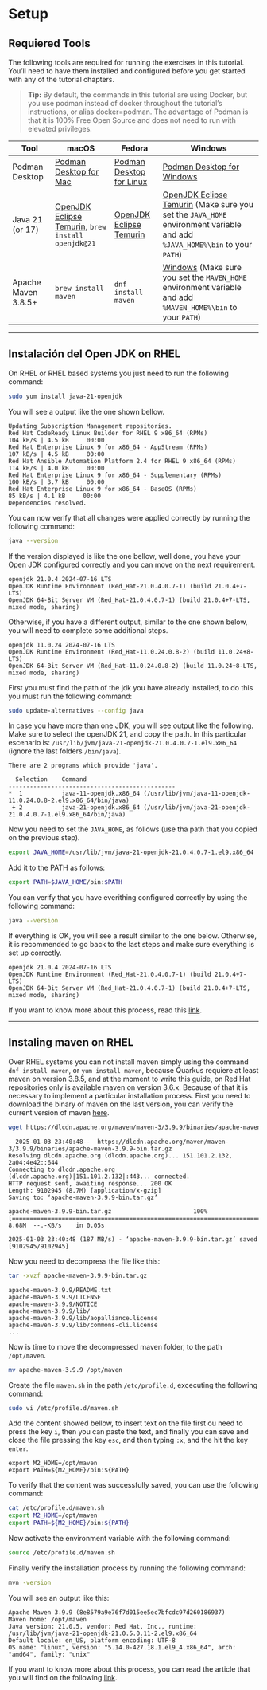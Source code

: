 # Setup

## Requiered Tools

The following tools are required for running the exercises in this tutorial. You’ll need to have them installed and configured before you get started with any of the tutorial chapters.

> **Tip:** By default, the commands in this tutorial are using Docker, but you use podman instead of docker throughout the tutorial’s instructions, or alias docker=podman. The advantage of Podman is that it is 100% Free Open Source and does not need to run with elevated privileges.

| Tool | macOS | Fedora | Windows |
| --- | --- | --- | --- |
| Podman Desktop | [Podman Desktop for Mac](https://podman-desktop.io/downloads) | [Podman Desktop for Linux](https://podman-desktop.io/downloads) | [Podman Desktop for Windows](https://podman-desktop.io/downloads) |
| Java 21 (or 17) | [OpenJDK Eclipse Temurin](https://adoptium.net/installation/), `brew install openjdk@21` | [OpenJDK Eclipse Temurin](https://adoptium.net/installation/) | [OpenJDK Eclipse Temurin](https://adoptium.net/installation/) (Make sure you set the `JAVA_HOME` environment variable and add `%JAVA_HOME%\bin` to your `PATH`) |
| Apache Maven 3.8.5+ | `brew install maven` | `dnf install maven` | [Windows](https://maven.apache.org/download.cgi) (Make sure you set the `MAVEN_HOME` environment variable and add `%MAVEN_HOME%\bin` to your `PATH`)

---
## Instalación del Open JDK on RHEL

On RHEL or RHEL based systems you just need to run the following command:

```bash
sudo yum install java-21-openjdk
```

You will see a output like the one shown bellow.

```text
Updating Subscription Management repositories.
Red Hat CodeReady Linux Builder for RHEL 9 x86_64 (RPMs)                                                                                                                                                                                                                                      104 kB/s | 4.5 kB     00:00    
Red Hat Enterprise Linux 9 for x86_64 - AppStream (RPMs)                                                                                                                                                                                                                                      107 kB/s | 4.5 kB     00:00    
Red Hat Ansible Automation Platform 2.4 for RHEL 9 x86_64 (RPMs)                                                                                                                                                                                                                              114 kB/s | 4.0 kB     00:00    
Red Hat Enterprise Linux 9 for x86_64 - Supplementary (RPMs)                                                                                                                                                                                                                                  100 kB/s | 3.7 kB     00:00    
Red Hat Enterprise Linux 9 for x86_64 - BaseOS (RPMs)                                                                                                                                                                                                                                          85 kB/s | 4.1 kB     00:00    
Dependencies resolved.
```

You can now verify that all changes were applied correctly by running the following command:

```bash
java --version
```

If the version displayed is like the one bellow, well done, you have your Open JDK configured correctly and you can move on the next requirement.

```text
openjdk 21.0.4 2024-07-16 LTS
OpenJDK Runtime Environment (Red_Hat-21.0.4.0.7-1) (build 21.0.4+7-LTS)
OpenJDK 64-Bit Server VM (Red_Hat-21.0.4.0.7-1) (build 21.0.4+7-LTS, mixed mode, sharing)
```

Otherwise, if you have a different output, similar to the one shown below, you will need to complete some additional steps.

```text
openjdk 11.0.24 2024-07-16 LTS
OpenJDK Runtime Environment (Red_Hat-11.0.24.0.8-2) (build 11.0.24+8-LTS)
OpenJDK 64-Bit Server VM (Red_Hat-11.0.24.0.8-2) (build 11.0.24+8-LTS, mixed mode, sharing)
```

First you must find the path of the jdk you have already installed, to do this you must run the following command:

```bash
sudo update-alternatives --config java
```

In case you have more than one JDK, you will see output like the following. Make sure to select the openJDK 21, and copy the path. In this particular escenario is: `/usr/lib/jvm/java-21-openjdk-21.0.4.0.7-1.el9.x86_64` (ignore the last folders `/bin/java`).

```text
There are 2 programs which provide 'java'.

  Selection    Command
-----------------------------------------------
*  1           java-11-openjdk.x86_64 (/usr/lib/jvm/java-11-openjdk-11.0.24.0.8-2.el9.x86_64/bin/java)
 + 2           java-21-openjdk.x86_64 (/usr/lib/jvm/java-21-openjdk-21.0.4.0.7-1.el9.x86_64/bin/java)
```

Now you need to set the `JAVA_HOME`, as follows (use tha path that you copied on the previous step).

```bash
export JAVA_HOME=/usr/lib/jvm/java-21-openjdk-21.0.4.0.7-1.el9.x86_64
```

Add it to the PATH as follows:

```bash
export PATH=$JAVA_HOME/bin:$PATH
```

You can verify that you have everithing configured correctly by using the following command:

```bash
java --version
```

If everything is OK, you will see a result similar to the one below. Otherwise, it is recommended to go back to the last steps and make sure everything is set up correctly.

```text
openjdk 21.0.4 2024-07-16 LTS
OpenJDK Runtime Environment (Red_Hat-21.0.4.0.7-1) (build 21.0.4+7-LTS)
OpenJDK 64-Bit Server VM (Red_Hat-21.0.4.0.7-1) (build 21.0.4+7-LTS, mixed mode, sharing)
```

If you want to know more about this process, read this [link](https://docs.redhat.com/en/documentation/red_hat_build_of_openjdk/21/html-single/installing_and_using_red_hat_build_of_openjdk_21_on_rhel/index#installing-jre-on-rhel-using-archive_openjdk).

---
## Instaling maven on RHEL

Over RHEL systems you can not install maven simply using the command `dnf install maven`, or `yum install maven`, because Quarkus requiere at least maven on version 3.8.5, and at the moment to write this guide, on Red Hat repositories only is available maven on version 3.6.x. Because of that it is necessary to implement a particular installation process.
First you need to download the binary of maven on the last version, you can verify the current version of maven [here](https://maven.apache.org/download.cgi).

```bash
wget https://dlcdn.apache.org/maven/maven-3/3.9.9/binaries/apache-maven-3.9.9-bin.tar.gz
```

```text
--2025-01-03 23:40:48--  https://dlcdn.apache.org/maven/maven-3/3.9.9/binaries/apache-maven-3.9.9-bin.tar.gz
Resolving dlcdn.apache.org (dlcdn.apache.org)... 151.101.2.132, 2a04:4e42::644
Connecting to dlcdn.apache.org (dlcdn.apache.org)|151.101.2.132|:443... connected.
HTTP request sent, awaiting response... 200 OK
Length: 9102945 (8.7M) [application/x-gzip]
Saving to: ‘apache-maven-3.9.9-bin.tar.gz’

apache-maven-3.9.9-bin.tar.gz                       100%[================================================================================================================>]   8.68M  --.-KB/s    in 0.05s   

2025-01-03 23:40:48 (187 MB/s) - ‘apache-maven-3.9.9-bin.tar.gz’ saved [9102945/9102945]
```

Now you need to decompress the file like this:

```bash
tar -xvzf apache-maven-3.9.9-bin.tar.gz
```

```text
apache-maven-3.9.9/README.txt
apache-maven-3.9.9/LICENSE
apache-maven-3.9.9/NOTICE
apache-maven-3.9.9/lib/
apache-maven-3.9.9/lib/aopalliance.license
apache-maven-3.9.9/lib/commons-cli.license
...
```

Now is time to move the decompressed maven folder, to the path `/opt/maven`.

```bash
mv apache-maven-3.9.9 /opt/maven
```

Create the file `maven.sh` in the path `/etc/profile.d`, excecuting the following command:

```bash
sudo vi /etc/profile.d/maven.sh
```

Add the content showed bellow, to insert text on the file first ou need to press the key `i`, then you can paste the text, and finally you can save and close the file pressing the key `esc`, and then typing `:x`, and the hit the key `enter`.

```text
export M2_HOME=/opt/maven
export PATH=${M2_HOME}/bin:${PATH}
```

To verify that the content was successfully saved, you can use the following command:

```bash
cat /etc/profile.d/maven.sh 
export M2_HOME=/opt/maven
export PATH=${M2_HOME}/bin:${PATH}
```

Now activate the environment variable with the following command:

```bash
source /etc/profile.d/maven.sh
```

Finally verify the installation process by running the following command:

```bash
mvn -version
```

You will see an output like this:

```text
Apache Maven 3.9.9 (8e8579a9e76f7d015ee5ec7bfcdc97d260186937)
Maven home: /opt/maven
Java version: 21.0.5, vendor: Red Hat, Inc., runtime: /usr/lib/jvm/java-21-openjdk-21.0.5.0.11-2.el9.x86_64
Default locale: en_US, platform encoding: UTF-8
OS name: "linux", version: "5.14.0-427.18.1.el9_4.x86_64", arch: "amd64", family: "unix"
```

If you want to know more about this process, you can read the article that you will find on the following [link](https://www.atlantic.net/dedicated-server-hosting/how-to-install-apache-maven-on-fedora/).
